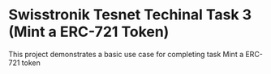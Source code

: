 # Swisstronik Tesnet Techinal Task 3 (Mint a ERC-721 Token)

This project demonstrates a basic use case for completing task Mint a ERC-721 token
